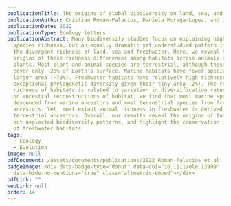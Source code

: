 ```yaml
---
publicationTitle: The origins of global biodiversity on land, sea, and freshwater
publicationAuthor: Cristian Román-Palacios, Daniela Moraga-Lopez, and John J. Wiens
publicationDate: 2022
publicationType: Ecology letters
publicationAbstract: Many biodiversity studies focus on explaining high tropical
  species richness, but an equally dramatic yet understudied pattern involves
  the divergent richness of land, sea and freshwater. Here, we reveal the
  origins of these richness differences among habitats across animals and
  plants. Most plant and animal species are terrestrial, although these habitats
  cover only ~28% of Earth's surface. Marine habitats have fewer species over a
  larger area (~70%). Freshwater habitats have relatively high richness and
  exceptional phylogenetic diversity given their tiny area (2%). The relative
  richness of habitats is related to variation in diversification rates. Based
  on ancestral reconstructions of habitat, we find that most marine species are
  descended from marine ancestors and most terrestrial species from freshwater
  ancestors. Yet, most extant animal richness in freshwater is derived from
  terrestrial ancestors. Overall, our results reveal the origins of fundamental
  but neglected biodiversity patterns, and highlight the conservation importance
  of freshwater habitats
tags:
  - Ecology
  - Evolution
image: null
pdfDocument: /assets/documents/publications/2022_Roman-Palacios_et_al._EL_.pdf
badgeImage: <div data-badge-type="donut" data-doi="10.1111/ele.13999"
  data-hide-no-mentions="true" class="altmetric-embed"></div>
pdfLink: ""
webLink: null
order: 14
---
```

